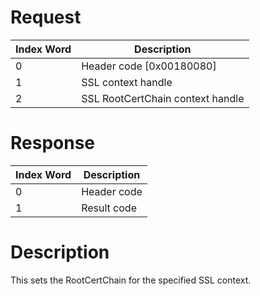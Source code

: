 # Request

| Index Word | Description                      |
|------------|----------------------------------|
| 0          | Header code \[0x00180080\]       |
| 1          | SSL context handle               |
| 2          | SSL RootCertChain context handle |

# Response

| Index Word | Description |
|------------|-------------|
| 0          | Header code |
| 1          | Result code |

# Description

This sets the RootCertChain for the specified SSL context.